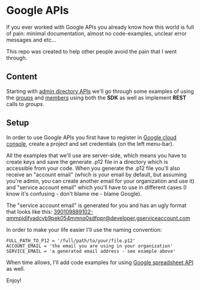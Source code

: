 # Google APIs

If you ever worked with Google APIs you already know how this world is full of pain:
minimal documentation, almost no code-examples, unclear error messages and etc...

This repo was created to help other people avoid the pain that I went through.

## Content
Starting with [admin directory APIs](https://developers.google.com/admin-sdk/directory/) we'll go through some examples of using the [groups](https://developers.google.com/admin-sdk/directory/v1/reference/groups) and [members](https://developers.google.com/admin-sdk/directory/v1/reference/members) using both the **SDK** as well as implement **REST** calls to *groups*.

## Setup
In order to use Google APIs you first have to register in [Google cloud console](https://console.developers.google.com/), create a project and set credentials (on the left menu-bar). 

All the examples that we'll use are server-side, which means you have to create keys and save the generate .p12 file in a directory which is accessible from your code. When you generate the .p12 file you'll also receive an "account email" (which is your email by default, but assuming you're admin, you can create another email for your organization and use it) and "service account email" which you'll have to use in different cases (I know it's confusing - don't blame me - blame Google). 

The "service account email" is generated for you and has an ugly format that looks like this: 390109889102-qmmpidjfyadcvb9pek054mmnq0sdfppr@developer.gserviceaccount.com

In order to make your life easier I'll use the naming convention: 
```
FULL_PATH_TO_P12 = '/full/path/to/your/file.p12'
ACCOUNT_EMAIL = 'the email you are using in your organization'
SERVICE_EMAIL = 'a generated email address - see example above'
```

When time allows, I'll add code examples for using [Google spreadsheet API](https://developers.google.com/google-apps/spreadsheets/) as well.

Enjoy!
